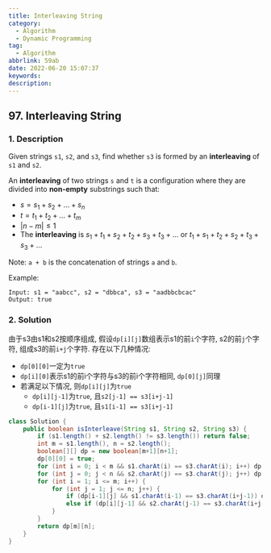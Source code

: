 ```yaml
---
title: Interleaving String
category:
  - Algorithm
  - Dynamic Programming
tag:
  - Algorithm
abbrlink: 59ab
date: 2022-06-20 15:07:37
keywords:
description:
---
```


## 97. Interleaving String
### 1. Description
Given strings `s1`, `s2`, and `s3`, find whether `s3` is formed by an **interleaving** of `s1` and `s2`.

An **interleaving** of two strings `s` and `t` is a configuration where they are divided into **non-empty** substrings such that:
* $s = s_1 + s_2 + \ldots + s_n$
* $t = t_1 + t_2 + \dots + t_m$
* $|n - m| \leq 1$
* The **interleaving** is $s_1 + t_1 + s_2 + t_2 + s_3 + t_3 + \ldots$ or $t_1 + s_1 + t_2 + s_2 + t_3 + s_3 + \ldots$

Note: `a + b` is the concatenation of strings `a` and `b`.

Example:
```
Input: s1 = "aabcc", s2 = "dbbca", s3 = "aadbbcbcac"
Output: true
```

### 2. Solution
由于s3由s1和s2按顺序组成, 假设`dp[i][j]`数组表示s1的前`i`个字符, s2的前`j`个字符, 组成s3的前`i+j`个字符. 存在以下几种情况:
* `dp[0][0]`一定为`true`
* `dp[i][0]`表示s1的前i个字符与s3的前i个字符相同, `dp[0][j]`同理
* 若满足以下情况, 则`dp[i][j]`为`true`
    * `dp[i][j-1]`为`true`, 且`s2[j-1] == s3[i+j-1]`
    * `dp[i-1][j]`为`true`, 且`s1[i-1] == s3[i+j-1]`

```java
class Solution {
    public boolean isInterleave(String s1, String s2, String s3) {
        if (s1.length() + s2.length() != s3.length()) return false;
        int m = s1.length(), n = s2.length();
        boolean[][] dp = new boolean[m+1][n+1];
        dp[0][0] = true;
        for (int i = 0; i < m && s1.charAt(i) == s3.charAt(i); i++) dp[i+1][0] = true;
        for (int j = 0; j < n && s2.charAt(j) == s3.charAt(j); j++) dp[0][j+1] = true;
        for (int i = 1; i <= m; i++) {
            for (int j = 1; j <= n; j++) {
                if (dp[i-1][j] && s1.charAt(i-1) == s3.charAt(i+j-1)) dp[i][j] = true;
                else if (dp[i][j-1] && s2.charAt(j-1) == s3.charAt(i+j-1)) dp[i][j] = true;
            }
        }
        return dp[m][n];
    }
}
```
